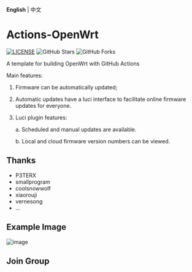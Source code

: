 **English** | 中文

# Actions-OpenWrt

[![LICENSE](https://img.shields.io/github/license/mashape/apistatus.svg?style=flat-square&label=LICENSE)](https://github.com/P3TERX/Actions-OpenWrt/blob/master/LICENSE)
![GitHub Stars](https://img.shields.io/github/stars/P3TERX/Actions-OpenWrt.svg?style=flat-square&label=Stars&logo=github)
![GitHub Forks](https://img.shields.io/github/forks/P3TERX/Actions-OpenWrt.svg?style=flat-square&label=Forks&logo=github)

A template for building OpenWrt with GitHub Actions

Main features:
1. Firmware can be automatically updated;
2. Automatic updates have a luci interface to facilitate online firmware updates for everyone.
3. Luci plugin features:
   
   a. Scheduled and manual updates are available.
   
   b. Local and cloud firmware version numbers can be viewed.

## Thanks

- P3TERX
- smallprogram
- coolsnowwolf
- xiaorouji
- vernesong
- ...

## Example Image

![image](https://user-images.githubusercontent.com/59961153/232178875-3bff84ef-2740-4607-a788-9acc5e8321e5.png)


## Join Group

